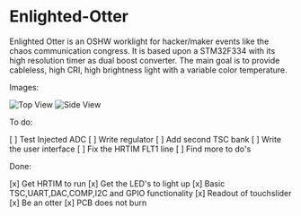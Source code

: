 # Enlighted-Otter

Enlighted Otter is an OSHW worklight for hacker/maker events like the chaos communication congress. It is based upon a STM32F334 with its high resolution timer as 
dual boost converter. The main goal is to provide cableless, high CRI, high brightness light with a variable color temperature.

Images:

![Top View](https://raw.githubusercontent.com/Jan--Henrik/Enlighted_Otter/master/Images/Enlighted_Otter_1.jpeg) 
![Side View](https://raw.githubusercontent.com/Jan--Henrik/Enlighted_Otter/master/Images/Enlighted_Otter_2.jpeg) 

To do:

[ ] Test Injected ADC
[ ] Write regulator
[ ] Add second TSC bank
[ ] Write the user interface
[ ] Fix the HRTIM FLT1 line
[ ] Find more to do's

Done:

[x] Get HRTIM to run
[x] Get the LED's to light up
[x] Basic TSC,UART,DAC,COMP,I2C and GPIO functionality
[x] Readout of touchslider
[x] Be an otter
[x] PCB does not burn
